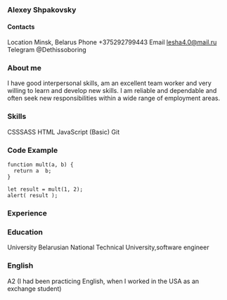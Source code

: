 ### Alexey Shpakovsky

#### Contacts

 Location Minsk, Belarus
 Phone +375292799443
 Email lesha4.0@mail.ru
 Telegram @Dethissoboring

 ### About me

  I have good interpersonal skills, am an excellent team worker and very willing to learn and develop new skills.
I am reliable and dependable and often seek new responsibilities within a wide range of employment areas.

### Skills

 CSSSASS
 HTML
 JavaScript (Basic)
 Git

### Code Example


```
function mult(a, b) {
  return a  b;
}

let result = mult(1, 2);
alert( result );
```
### Experience


### Education

 University Belarusian National Technical University,software engineer

### English

A2 (I had been practicing English, when I worked in the USA as an exchange student)
